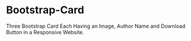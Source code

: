 # Bootstrap-Card
Three Bootstrap Card Each Having an Image, Author Name and Download Button in a Responsive Website.
